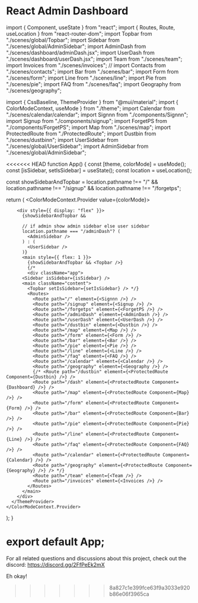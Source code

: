 # React Admin Dashboard

import { Component, useState } from "react";
import { Routes, Route, useLocation } from "react-router-dom";
import Topbar from "./scenes/global/Topbar";
import Sidebar from "./scenes/global/AdminSidebar";
import AdminDash from "./scenes/dashboard/adminDash.jsx";
import UserDash from "./scenes/dashboard/userDash.jsx";
import Team from "./scenes/team";
import Invoices from "./scenes/invoices";
// import Contacts from "./scenes/contacts";
import Bar from "./scenes/bar";
import Form from "./scenes/form";
import Line from "./scenes/line";
import Pie from "./scenes/pie";
import FAQ from "./scenes/faq";
import Geography from "./scenes/geography";

import { CssBaseline, ThemeProvider } from "@mui/material";
import { ColorModeContext, useMode } from "./theme";
import Calendar from "./scenes/calendar/calendar";
import Signnn from "./components/Signnn";
import Signup from "./components/signup";
import ForgetPS from "./components/ForgetPS";
import Map from "./scenes/map";
import ProtectedRoute from "./ProtectedRoute";
import Dustbin from "./scenes/dustbinn";
import UserSidebar from "./scenes/global/UserSidebar";
import AdminSidebar from "./scenes/global/AdminSidebar";

<<<<<<< HEAD
function App() {
  const [theme, colorMode] = useMode();
  const [isSidebar, setIsSidebar] = useState();
  const location = useLocation();

  const showSidebarAndTopbar =
    location.pathname !== "/" &&
    location.pathname !== "/signup" &&
    location.pathname !== "/forgetps";

  return (
    <ColorModeContext.Provider value={colorMode}>
      <ThemeProvider theme={theme}>
        <CssBaseline />

        <div style={{ display: "flex" }}>
          {showSidebarAndTopbar &&
          
          // if admin show admin sidebar else user sidebar
          location.pathname === "/adminDash"? (
            <AdminSidebar />
          ) : (
            <UserSidebar />
          )}
          <main style={{ flex: 1 }}>
            {showSidebarAndTopbar && <Topbar />}
            {/* 
            <div className="app">
          <Sidebar isSidebar={isSidebar} />
          <main className="content">
            <Topbar setIsSidebar={setIsSidebar} /> */}
            <Routes>
              <Route path="/" element={<Signnn />} />
              <Route path="/signup" element={<Signup />} />
              <Route path="/forgetps" element={<ForgetPS />} />
              <Route path="/adminDash" element={<AdminDash />} />
              <Route path="/userDash" element={<UserDash />} />
              <Route path="/dustbin" element={<Dustbin />} />
              <Route path="/map" element={<Map />} />
              <Route path="/form" element={<Form />} />
              <Route path="/bar" element={<Bar />} />
              <Route path="/pie" element={<Pie />} />
              <Route path="/line" element={<Line />} />
              <Route path="/faq" element={<FAQ />} />
              <Route path="/calendar" element={<Calendar />} />
              <Route path="/geography" element={<Geography />} />
              {/* <Route path="/dustbin" element={<ProtectedRoute Component={Dustbin} />} />
              <Route path="/dash" element={<ProtectedRoute Component={Dashboard} />} />
              <Route path="/map" element={<ProtectedRoute Component={Map} />} />
              <Route path="/form" element={<ProtectedRoute Component={Form} />} />
              <Route path="/bar" element={<ProtectedRoute Component={Bar} />} />
              <Route path="/pie" element={<ProtectedRoute Component={Pie} />} />
              <Route path="/line" element={<ProtectedRoute Component={Line} />} />
              <Route path="/faq" element={<ProtectedRoute Component={FAQ} />} />
              <Route path="/calendar" element={<ProtectedRoute Component={Calendar} />} />
              <Route path="/geography" element={<ProtectedRoute Component={Geography} />} /> */}
              <Route path="/team" element={<Team />} />
              <Route path="/invoices" element={<Invoices />} />
            </Routes>
          </main>
        </div>
      </ThemeProvider>
    </ColorModeContext.Provider>
  );
}

export default App;
=======
For all related questions and discussions about this project, check out the discord: https://discord.gg/2FfPeEk2mX
 

 Eh okay!
>>>>>>> 8a827c1e399fce63f9a3033e920b86e06f3965ca
